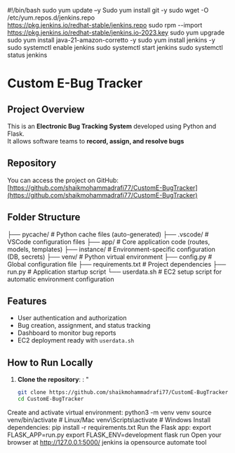 #!/bin/bash
sudo yum update –y
Sudo yum install git -y
sudo wget -O /etc/yum.repos.d/jenkins.repo \
    https://pkg.jenkins.io/redhat-stable/jenkins.repo
sudo rpm --import https://pkg.jenkins.io/redhat-stable/jenkins.io-2023.key
sudo yum upgrade
sudo yum install java-21-amazon-corretto -y
sudo yum install jenkins -y
sudo systemctl enable jenkins
sudo systemctl start jenkins
sudo systemctl status jenkins







# Custom E-Bug Tracker




## Project Overview
This is an **Electronic Bug Tracking System** developed using Python and Flask.    
It allows software teams to **record, assign, and resolve bugs** 

## Repository
You can access the project on GitHub:  
[https://github.com/shaikmohammadrafi77/CustomE-BugTracker](https://github.com/shaikmohammadrafi77/CustomE-BugTracker)

## Folder Structure
├── pycache/ # Python cache files (auto-generated)
├── .vscode/ # VSCode configuration files
├── app/ # Core application code (routes, models, templates)
├── instance/ # Environment-specific configuration (DB, secrets)
├── venv/ # Python virtual environment
├── config.py # Global configuration file
├── requirements.txt # Project dependencies
├── run.py # Application startup script
└── userdata.sh # EC2 setup script for automatic environment configuration

## Features
- User authentication and authorization
- Bug creation, assignment, and status tracking
- Dashboard to monitor bug reports
- EC2 deployment ready with `userdata.sh`

## How to Run Locally
1. **Clone the repository**: : "
   ```bash
   git clone https://github.com/shaikmohammadrafi77/CustomE-BugTracker.git
   cd CustomE-BugTracker
Create and activate virtual environment:
python3 -m venv venv
source venv/bin/activate   # Linux/Mac
venv\Scripts\activate      # Windows
Install dependencies:
pip install -r requirements.txt
Run the Flask app:
export FLASK_APP=run.py
export FLASK_ENV=development
flask run
Open your browser at http://127.0.0.1:5000/
jenkins ia opensource automate tool
